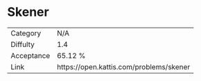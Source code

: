 # Skener

<table>
    <tr>
        <td>Category</td>
        <td>N/A</td>
    </tr>
    <tr>
        <td>Diffulty</td>
        <td>1.4</td>
    </tr>
    <tr>
        <td>Acceptance</td>
        <td>65.12 %</td>
    </tr>
    <tr>
        <td>Link</td>
        <td>https://open.kattis.com/problems/skener</td>
    </tr>
</table>